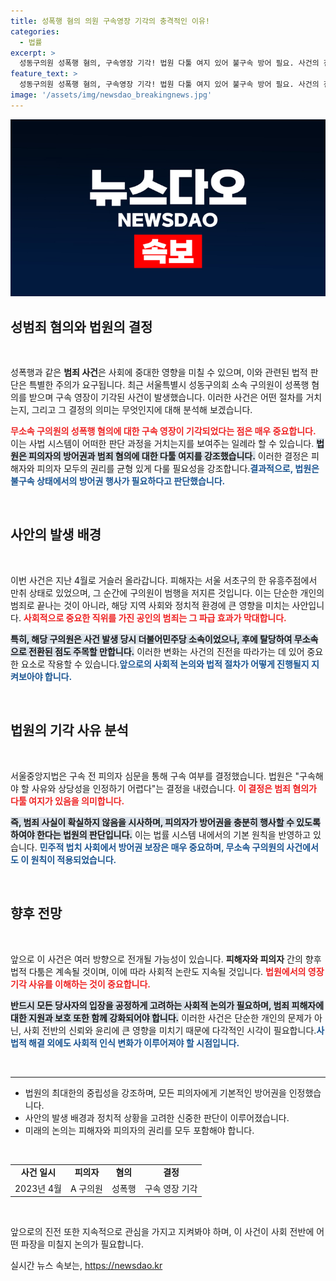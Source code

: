 ```yaml
---
title: 성폭행 혐의 의원 구속영장 기각의 충격적인 이유!
categories:
  - 법률
excerpt: >
  성동구의원 성폭행 혐의, 구속영장 기각! 법원 다툴 여지 있어 불구속 방어 필요. 사건의 전말과 여파를 놓치지 마세요!
feature_text: >
  성동구의원 성폭행 혐의, 구속영장 기각! 법원 다툴 여지 있어 불구속 방어 필요. 사건의 전말과 여파를 놓치지 마세요!
image: '/assets/img/newsdao_breakingnews.jpg'
---
```


<p><img src="/assets/img/newsdao_breakingnews.jpg" alt="bookingtag 속보" /></p>

<h2 data-ke-size="size26">성범죄 혐의와 법원의 결정</h2>

<p data-ke-size="size16">&nbsp;</p>

<p>성폭행과 같은 <b>범죄 사건</b>은 사회에 중대한 영향을 미칠 수 있으며, 이와 관련된 법적 판단은 특별한 주의가 요구됩니다. 최근 서울특별시 성동구의회 소속 구의원이 성폭행 혐의를 받으며 구속 영장이 기각된 사건이 발생했습니다. 이러한 사건은 어떤 절차를 거치는지, 그리고 그 결정의 의미는 무엇인지에 대해 분석해 보겠습니다.</p>

<p><b><span style="color: #ee2323;">무소속 구의원의 성폭행 혐의에 대한 구속 영장이 기각되었다는 점은 매우 중요합니다.</span></b> 이는 사법 시스템이 어떠한 판단 과정을 거치는지를 보여주는 일례라 할 수 있습니다. <b><span style="background-color: #21538527;">법원은 피의자의 방어권과 범죄 혐의에 대한 다툴 여지를 강조했습니다.</span></b> 이러한 결정은 피해자와 피의자 모두의 권리를 균형 있게 다룰 필요성을 강조합니다.<b><span style="color: #1a5490;">결과적으로, 법원은 불구속 상태에서의 방어권 행사가 필요하다고 판단했습니다.</span></b></p>

<p data-ke-size="size16">&nbsp;</p>

<h2 data-ke-size="size26">사안의 발생 배경</h2>

<p data-ke-size="size16">&nbsp;</p>

<p>이번 사건은 지난 4월로 거슬러 올라갑니다. 피해자는 서울 서초구의 한 유흥주점에서 만취 상태로 있었으며, 그 순간에 구의원이 범행을 저지른 것입니다. 이는 단순한 개인의 범죄로 끝나는 것이 아니라, 해당 지역 사회와 정치적 환경에 큰 영향을 미치는 사안입니다. <b><span style="color: #ee2323;">사회적으로 중요한 직위를 가진 공인의 범죄는 그 파급 효과가 막대합니다.</span></b> </p>

<p><b><span style="background-color: #21538527;">특히, 해당 구의원은 사건 발생 당시 더불어민주당 소속이었으나, 후에 탈당하여 무소속으로 전환된 점도 주목할 만합니다.</span></b> 이러한 변화는 사건의 진전을 따라가는 데 있어 중요한 요소로 작용할 수 있습니다.<b><span style="color: #1a5490;">앞으로의 사회적 논의와 법적 절차가 어떻게 진행될지 지켜보아야 합니다.</span></b></p>

<p data-ke-size="size16">&nbsp;</p>

<h2 data-ke-size="size26">법원의 기각 사유 분석</h2>

<p data-ke-size="size16">&nbsp;</p>

<p>서울중앙지법은 구속 전 피의자 심문을 통해 구속 여부를 결정했습니다. 법원은 "구속해야 할 사유와 상당성을 인정하기 어렵다"는 결정을 내렸습니다. <b><span style="color: #ee2323;">이 결정은 범죄 혐의가 다툴 여지가 있음을 의미합니다.</span></b></p>

<p><b><span style="background-color: #21538527;">즉, 범죄 사실이 확실하지 않음을 시사하며, 피의자가 방어권을 충분히 행사할 수 있도록 하여야 한다는 법원의 판단입니다.</span></b> 이는 법률 시스템 내에서의 기본 원칙을 반영하고 있습니다. <b><span style="color: #1a5490;">민주적 법치 사회에서 방어권 보장은 매우 중요하며, 무소속 구의원의 사건에서도 이 원칙이 적용되었습니다.</span></b></p>

<p data-ke-size="size16">&nbsp;</p>

<h2 data-ke-size="size26">향후 전망</h2>

<p data-ke-size="size16">&nbsp;</p>

<p>앞으로 이 사건은 여러 방향으로 전개될 가능성이 있습니다. <b>피해자와 피의자</b> 간의 향후 법적 다툼은 계속될 것이며, 이에 따라 사회적 논란도 지속될 것입니다. <b><span style="color: #ee2323;">법원에서의 영장 기각 사유를 이해하는 것이 중요합니다.</span></b> </p>

<p><b><span style="background-color: #21538527;">반드시 모든 당사자의 입장을 공정하게 고려하는 사회적 논의가 필요하며, 범죄 피해자에 대한 지원과 보호 또한 함께 강화되어야 합니다.</span></b> 이러한 사건은 단순한 개인의 문제가 아닌, 사회 전반의 신뢰와 윤리에 큰 영향을 미치기 때문에 다각적인 시각이 필요합니다.<b><span style="color: #1a5490;">사법적 해결 외에도 사회적 인식 변화가 이루어져야 할 시점입니다.</span></b></p>

<p data-ke-size="size16">&nbsp;</p>

<hr />

<ul>
    <li>법원의 최대한의 중립성을 강조하며, 모든 피의자에게 기본적인 방어권을 인정했습니다.</li>
    <li>사안의 발생 배경과 정치적 상황을 고려한 신중한 판단이 이루어졌습니다.</li>
    <li>미래의 논의는 피해자와 피의자의 권리를 모두 포함해야 합니다.</li>
</ul>

<p data-ke-size="size16">&nbsp;</p>

<table style="width: 100%;">
    <tbody>
        <tr>
            <td style="text-align: center; height: 17px;"><b>사건 일시</b></td>
            <td style="text-align: center; height: 17px;"><b>피의자</b></td>
            <td style="text-align: center; height: 17px;"><b>혐의</b></td>
            <td style="text-align: center; height: 17px;"><b>결정</b></td>
        </tr>
        <tr>
            <td style="text-align: center; height: 17px;">2023년 4월</td>
            <td style="text-align: center; height: 17px;">A 구의원</td>
            <td style="text-align: center; height: 17px;">성폭행</td>
            <td style="text-align: center; height: 17px;">구속 영장 기각</td>
        </tr>
    </tbody>
</table>

<p data-ke-size="size16">&nbsp;</p>

<p>앞으로의 진전 또한 지속적으로 관심을 가지고 지켜봐야 하며, 이 사건이 사회 전반에 어떤 파장을 미칠지 논의가 필요합니다.</p>
실시간 뉴스 속보는, <a href="https://newsdao.kr" rel="dofollow">https://newsdao.kr</a>


